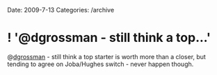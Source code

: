 Date: 2009-7-13
Categories: /archive

# ! '@dgrossman - still think a top...'

@<a href="http://twitter.com/dgrossman">dgrossman</a> - still think a top starter is worth more than a closer, but tending to agree on Joba/Hughes switch - never happen though.
